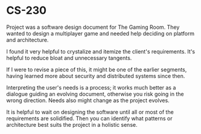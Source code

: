 # CS-230

Project was a software design document for The Gaming Room.  They wanted to design a multiplayer game and needed help deciding on platform and architecture.

I found it very helpful to crystalize and itemize the client's requirements.  It's helpful to reduce bloat and unnecessary tangents.

If I were to revise a piece of this, it might be one of the earlier segments, having learned more about security and distributed systems since then.

Interpreting the user's needs is a process; it works much better as a dialogue guiding an evolving document, otherwise you risk going in the wrong direction.  Needs also might change as the project evolves.

It is helpful to wait on designing the software until all or most of the requirements are solidified.  Then you can identify what patterns or architecture best suits the project in a holistic sense.  
